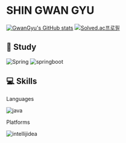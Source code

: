 # SHIN GWAN GYU 
[![GwanGyu's GitHub stats](https://github-readme-stats.vercel.app/api?username=Soundbar91&show_icons=true&theme=dark)](https://github.com/Soundbar91/github-readme-stats)
[![Solved.ac프로필](http://mazassumnida.wtf/api/v2/generate_badge?boj=white0424)](https://solved.ac/white0424)

## :pencil: Study
![Spring](https://img.shields.io/badge/spring-6DB33F.svg?&style=for-the-badge&logo=spring&logoColor=white) ![springboot](https://img.shields.io/badge/spring%20boot-6DB33F.svg?&style=for-the-badge&logo=springboot&logoColor=white) 

## :computer: Skills
Languages

![java](https://img.shields.io/badge/java-007396.svg?&style=for-the-badge&logo=java&logoColor=white) 

Platforms

![intellijidea](https://img.shields.io/badge/intellij%20idea-000000.svg?&style=for-the-badge&logo=intellijidea&logoColor=white) 
